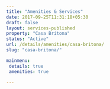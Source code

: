 ```yaml
---
title: "Amenities & Services"
date: 2017-09-25T11:31:18+05:30
draft: false
layout: services-published
property: "Casa Britona"
status: "Active"
url: /details/amenities/casa-britona/
slug: "casa-britona/"

mainmenu:
 details: true
 amenities: true

---
```


